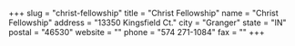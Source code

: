 +++
slug = "christ-fellowship"
title = "Christ Fellowship"
name = "Christ Fellowship"
address = "13350 Kingsfield Ct."
city = "Granger"
state = "IN"
postal = "46530"
website = ""
phone = "574 271-1084"
fax = ""
+++

